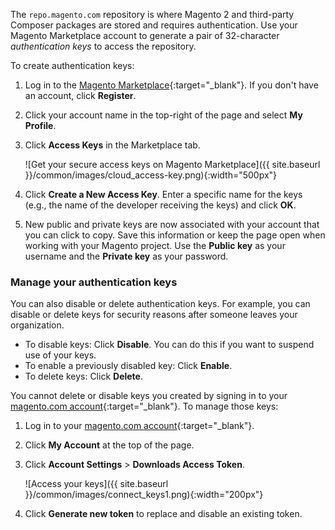 The `repo.magento.com` repository is where Magento 2 and third-party Composer packages are stored and requires authentication. Use your Magento Marketplace account to generate a pair of 32-character *authentication keys* to access the repository.

To create authentication keys:

1. Log in to the [Magento Marketplace](https://marketplace.magento.com){:target="_blank"}. If you don't have an account, click **Register**.
2. Click your account name in the top-right of the page and select **My Profile**.

3. Click **Access Keys** in the Marketplace tab.

   ![Get your secure access keys on Magento Marketplace]({{ site.baseurl }}/common/images/cloud_access-key.png){:width="500px"}

4. Click **Create a New Access Key**. Enter a specific name for the keys (e.g., the name of the developer receiving the keys) and click **OK**.

5. New public and private keys are now associated with your account that you can click to copy. Save this information or keep the page open when working with your Magento project. Use the **Public key** as your username and the **Private key** as your password.

### Manage your authentication keys

You can also disable or delete authentication keys. For example, you can disable or delete keys for security reasons after someone leaves your organization.

*  To disable keys: Click **Disable**. You can do this if you want to suspend use of your keys.
*  To enable a previously disabled key: Click **Enable**.
*  To delete keys: Click **Delete**.

You cannot delete or disable keys you created by signing in to your [magento.com account](https://www.magentocommerce.com/products/customer/account/login){:target="_blank"}. To manage those keys:

1. Log in to your [magento.com account](https://www.magentocommerce.com/products/customer/account/login){:target="_blank"}.
2. Click **My Account** at the top of the page.
3. Click **Account Settings** > **Downloads Access Token**.

   ![Access your keys]({{ site.baseurl }}/common/images/connect_keys1.png){:width="200px"}

4. Click **Generate new token** to replace and disable an existing token.
